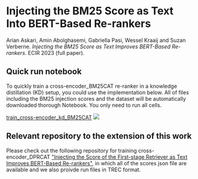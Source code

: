 # Injecting the BM25 Score as Text Into BERT-Based Re-rankers
Arian Askari, Amin Abolghasemi, Gabriella Pasi, Wessel Kraaij and Suzan Verberne. *Injecting the BM25 Score as Text Improves BERT-Based Re-rankers*. ECIR 2023 (full paper).

## Quick run notebook

To quickly train a cross-encoder_BM25CAT re-ranker in a knowledge distillation (KD) setup, you could use the implementation below. All of files including the BM25 injection scores and the dataset will be automatically downloaded thorough Notebook. You only need to run all cells.

[train_cross-encoder_kd_BM25CAT](https://colab.research.google.com/drive/1mzWJ3vBciCYpjce75rHirLwUYL_4nTdS?usp=sharing) [![](https://colab.research.google.com/assets/colab-badge.svg)](https://colab.research.google.com/drive/1mzWJ3vBciCYpjce75rHirLwUYL_4nTdS?usp=sharing) 

## Relevant repository to the extension of this work
Please check out the following repository for training cross-encoder_DPRCAT ["Injecting the Score of the First-stage Retriever as Text Improves BERT-Based Re-rankers"](https://github.com/arian-askari/DPRCAT), in which all of the scores json file are available and we also proivde run files in TREC format.
